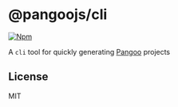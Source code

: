 # @pangoojs/cli

[![Npm](https://img.shields.io/npm/v/@pangoojs/cli)](https://www.npmjs.com/package/@pangoojs/cli)

A `cli` tool for quickly generating [Pangoo](https://pangoojs.com) projects

## License

MIT
